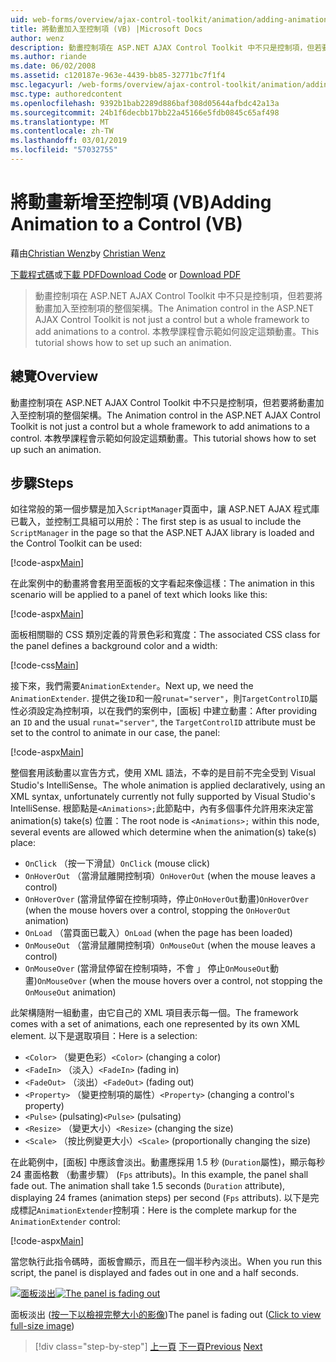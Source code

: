```yaml
---
uid: web-forms/overview/ajax-control-toolkit/animation/adding-animation-to-a-control-vb
title: 將動畫加入至控制項 (VB) |Microsoft Docs
author: wenz
description: 動畫控制項在 ASP.NET AJAX Control Toolkit 中不只是控制項，但若要將動畫加入至控制項的整個架構。 本教學課程示範如何...
ms.author: riande
ms.date: 06/02/2008
ms.assetid: c120187e-963e-4439-bb85-32771bc7f1f4
msc.legacyurl: /web-forms/overview/ajax-control-toolkit/animation/adding-animation-to-a-control-vb
msc.type: authoredcontent
ms.openlocfilehash: 9392b1bab2289d886baf308d05644afbdc42a13a
ms.sourcegitcommit: 24b1f6decbb17bb22a45166e5fdb0845c65af498
ms.translationtype: MT
ms.contentlocale: zh-TW
ms.lasthandoff: 03/01/2019
ms.locfileid: "57032755"
---
```

<a name="adding-animation-to-a-control-vb"></a><span data-ttu-id="4a128-104">將動畫新增至控制項 (VB)</span><span class="sxs-lookup"><span data-stu-id="4a128-104">Adding Animation to a Control (VB)</span></span>
====================
<span data-ttu-id="4a128-105">藉由[Christian Wenz](https://github.com/wenz)</span><span class="sxs-lookup"><span data-stu-id="4a128-105">by [Christian Wenz](https://github.com/wenz)</span></span>

<span data-ttu-id="4a128-106">[下載程式碼](http://download.microsoft.com/download/f/9/a/f9a26acd-8df4-4484-8a18-199e4598f411/Animation1.vb.zip)或[下載 PDF](http://download.microsoft.com/download/6/7/1/6718d452-ff89-4d3f-a90e-c74ec2d636a3/animation1VB.pdf)</span><span class="sxs-lookup"><span data-stu-id="4a128-106">[Download Code](http://download.microsoft.com/download/f/9/a/f9a26acd-8df4-4484-8a18-199e4598f411/Animation1.vb.zip) or [Download PDF](http://download.microsoft.com/download/6/7/1/6718d452-ff89-4d3f-a90e-c74ec2d636a3/animation1VB.pdf)</span></span>

> <span data-ttu-id="4a128-107">動畫控制項在 ASP.NET AJAX Control Toolkit 中不只是控制項，但若要將動畫加入至控制項的整個架構。</span><span class="sxs-lookup"><span data-stu-id="4a128-107">The Animation control in the ASP.NET AJAX Control Toolkit is not just a control but a whole framework to add animations to a control.</span></span> <span data-ttu-id="4a128-108">本教學課程會示範如何設定這類動畫。</span><span class="sxs-lookup"><span data-stu-id="4a128-108">This tutorial shows how to set up such an animation.</span></span>


## <a name="overview"></a><span data-ttu-id="4a128-109">總覽</span><span class="sxs-lookup"><span data-stu-id="4a128-109">Overview</span></span>

<span data-ttu-id="4a128-110">動畫控制項在 ASP.NET AJAX Control Toolkit 中不只是控制項，但若要將動畫加入至控制項的整個架構。</span><span class="sxs-lookup"><span data-stu-id="4a128-110">The Animation control in the ASP.NET AJAX Control Toolkit is not just a control but a whole framework to add animations to a control.</span></span> <span data-ttu-id="4a128-111">本教學課程會示範如何設定這類動畫。</span><span class="sxs-lookup"><span data-stu-id="4a128-111">This tutorial shows how to set up such an animation.</span></span>

## <a name="steps"></a><span data-ttu-id="4a128-112">步驟</span><span class="sxs-lookup"><span data-stu-id="4a128-112">Steps</span></span>

<span data-ttu-id="4a128-113">如往常般的第一個步驟是加入`ScriptManager`頁面中，讓 ASP.NET AJAX 程式庫已載入，並控制工具組可以用於：</span><span class="sxs-lookup"><span data-stu-id="4a128-113">The first step is as usual to include the `ScriptManager` in the page so that the ASP.NET AJAX library is loaded and the Control Toolkit can be used:</span></span>

[!code-aspx[Main](adding-animation-to-a-control-vb/samples/sample1.aspx)]

<span data-ttu-id="4a128-114">在此案例中的動畫將會套用至面板的文字看起來像這樣：</span><span class="sxs-lookup"><span data-stu-id="4a128-114">The animation in this scenario will be applied to a panel of text which looks like this:</span></span>

[!code-aspx[Main](adding-animation-to-a-control-vb/samples/sample2.aspx)]

<span data-ttu-id="4a128-115">面板相關聯的 CSS 類別定義的背景色彩和寬度：</span><span class="sxs-lookup"><span data-stu-id="4a128-115">The associated CSS class for the panel defines a background color and a width:</span></span>

[!code-css[Main](adding-animation-to-a-control-vb/samples/sample3.css)]

<span data-ttu-id="4a128-116">接下來，我們需要`AnimationExtender`。</span><span class="sxs-lookup"><span data-stu-id="4a128-116">Next up, we need the `AnimationExtender`.</span></span> <span data-ttu-id="4a128-117">提供之後`ID`和一般`runat="server"`，則`TargetControlID`屬性必須設定為控制項，以在我們的案例中，[面板] 中建立動畫：</span><span class="sxs-lookup"><span data-stu-id="4a128-117">After providing an `ID` and the usual `runat="server"`, the `TargetControlID` attribute must be set to the control to animate in our case, the panel:</span></span>

[!code-aspx[Main](adding-animation-to-a-control-vb/samples/sample4.aspx)]

<span data-ttu-id="4a128-118">整個套用該動畫以宣告方式，使用 XML 語法，不幸的是目前不完全受到 Visual Studio's IntelliSense。</span><span class="sxs-lookup"><span data-stu-id="4a128-118">The whole animation is applied declaratively, using an XML syntax, unfortunately currently not fully supported by Visual Studio's IntelliSense.</span></span> <span data-ttu-id="4a128-119">根節點是`<Animations>;`此節點中，內有多個事件允許用來決定當 animation(s) take(s) 位置：</span><span class="sxs-lookup"><span data-stu-id="4a128-119">The root node is `<Animations>;` within this node, several events are allowed which determine when the animation(s) take(s) place:</span></span>

- <span data-ttu-id="4a128-120">`OnClick` （按一下滑鼠）</span><span class="sxs-lookup"><span data-stu-id="4a128-120">`OnClick` (mouse click)</span></span>
- <span data-ttu-id="4a128-121">`OnHoverOut` （當滑鼠離開控制項）</span><span class="sxs-lookup"><span data-stu-id="4a128-121">`OnHoverOut` (when the mouse leaves a control)</span></span>
- <span data-ttu-id="4a128-122">`OnHoverOver` (當滑鼠停留在控制項時，停止`OnHoverOut`動畫)</span><span class="sxs-lookup"><span data-stu-id="4a128-122">`OnHoverOver` (when the mouse hovers over a control, stopping the `OnHoverOut` animation)</span></span>
- <span data-ttu-id="4a128-123">`OnLoad` （當頁面已載入）</span><span class="sxs-lookup"><span data-stu-id="4a128-123">`OnLoad` (when the page has been loaded)</span></span>
- <span data-ttu-id="4a128-124">`OnMouseOut` （當滑鼠離開控制項）</span><span class="sxs-lookup"><span data-stu-id="4a128-124">`OnMouseOut` (when the mouse leaves a control)</span></span>
- <span data-ttu-id="4a128-125">`OnMouseOver` (當滑鼠停留在控制項時，不會 」 停止`OnMouseOut`動畫)</span><span class="sxs-lookup"><span data-stu-id="4a128-125">`OnMouseOver` (when the mouse hovers over a control, not stopping the `OnMouseOut` animation)</span></span>

<span data-ttu-id="4a128-126">此架構隨附一組動畫，由它自己的 XML 項目表示每一個。</span><span class="sxs-lookup"><span data-stu-id="4a128-126">The framework comes with a set of animations, each one represented by its own XML element.</span></span> <span data-ttu-id="4a128-127">以下是選取項目：</span><span class="sxs-lookup"><span data-stu-id="4a128-127">Here is a selection:</span></span>

- <span data-ttu-id="4a128-128">`<Color>` （變更色彩）</span><span class="sxs-lookup"><span data-stu-id="4a128-128">`<Color>` (changing a color)</span></span>
- <span data-ttu-id="4a128-129">`<FadeIn>` （淡入）</span><span class="sxs-lookup"><span data-stu-id="4a128-129">`<FadeIn>` (fading in)</span></span>
- <span data-ttu-id="4a128-130">`<FadeOut>` （淡出）</span><span class="sxs-lookup"><span data-stu-id="4a128-130">`<FadeOut>` (fading out)</span></span>
- <span data-ttu-id="4a128-131">`<Property>` （變更控制項的屬性）</span><span class="sxs-lookup"><span data-stu-id="4a128-131">`<Property>` (changing a control's property)</span></span>
- <span data-ttu-id="4a128-132">`<Pulse>` (pulsating)</span><span class="sxs-lookup"><span data-stu-id="4a128-132">`<Pulse>` (pulsating)</span></span>
- <span data-ttu-id="4a128-133">`<Resize>` （變更大小）</span><span class="sxs-lookup"><span data-stu-id="4a128-133">`<Resize>` (changing the size)</span></span>
- <span data-ttu-id="4a128-134">`<Scale>` （按比例變更大小）</span><span class="sxs-lookup"><span data-stu-id="4a128-134">`<Scale>` (proportionally changing the size)</span></span>

<span data-ttu-id="4a128-135">在此範例中，[面板] 中應該會淡出。動畫應採用 1.5 秒 (`Duration`屬性)，顯示每秒 24 畫面格數 （動畫步驟） (`Fps` attributs)。</span><span class="sxs-lookup"><span data-stu-id="4a128-135">In this example, the panel shall fade out. The animation shall take 1.5 seconds (`Duration` attribute), displaying 24 frames (animation steps) per second (`Fps` attributs).</span></span> <span data-ttu-id="4a128-136">以下是完成標記`AnimationExtender`控制項：</span><span class="sxs-lookup"><span data-stu-id="4a128-136">Here is the complete markup for the `AnimationExtender` control:</span></span>

[!code-aspx[Main](adding-animation-to-a-control-vb/samples/sample5.aspx)]

<span data-ttu-id="4a128-137">當您執行此指令碼時，面板會顯示，而且在一個半秒內淡出。</span><span class="sxs-lookup"><span data-stu-id="4a128-137">When you run this script, the panel is displayed and fades out in one and a half seconds.</span></span>


<span data-ttu-id="4a128-138">[![面板淡出](adding-animation-to-a-control-vb/_static/image2.png)](adding-animation-to-a-control-vb/_static/image1.png)</span><span class="sxs-lookup"><span data-stu-id="4a128-138">[![The panel is fading out](adding-animation-to-a-control-vb/_static/image2.png)](adding-animation-to-a-control-vb/_static/image1.png)</span></span>

<span data-ttu-id="4a128-139">面板淡出 ([按一下以檢視完整大小的影像](adding-animation-to-a-control-vb/_static/image3.png))</span><span class="sxs-lookup"><span data-stu-id="4a128-139">The panel is fading out ([Click to view full-size image](adding-animation-to-a-control-vb/_static/image3.png))</span></span>

> [!div class="step-by-step"]
> <span data-ttu-id="4a128-140">[上一頁](dynamically-controlling-updatepanel-animations-cs.md)
> [下一頁](executing-several-animations-at-the-same-time-vb.md)</span><span class="sxs-lookup"><span data-stu-id="4a128-140">[Previous](dynamically-controlling-updatepanel-animations-cs.md)
[Next](executing-several-animations-at-the-same-time-vb.md)</span></span>
